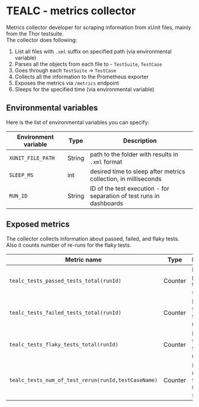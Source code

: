 # TEALC - metrics collector

Metrics collector developer for scraping information from xUnit files, mainly from the Thor testsuite.</br>
The collector does following:

1. List all files with `.xml` suffix on specified path (via environmental variable)
2. Parses all the objects from each file to - `TestSuite`, `TestCase`
3. Goes through each `TestSuite` -> `TestCase`
4. Collects all the information to the Prometheus exporter
5. Exposes the metrics via `/metrics` endpoint
6. Sleeps for the specified time (via environmental variable)

## Environmental variables

Here is the list of environmental variables you can specify:

| Environment variable | Type   | Description                                                          |
|----------------------|--------|----------------------------------------------------------------------|
| `XUNIT_FILE_PATH`    | String | path to the folder with results in `.xml` format                     |
| `SLEEP_MS`           | int    | desired time to sleep after metrics collection, in milliseconds      |
| `RUN_ID`             | String | ID of the test execution - for separation of test runs in dashboards |

## Exposed metrics

The collector collects information about passed, failed, and flaky tests. </br>
Also it counts number of re-runs for the flaky tests.


| Metric name                                         | Type    | Description                                                |
|-----------------------------------------------------|---------|------------------------------------------------------------|
| `tealc_tests_passed_tests_total(runId)`             | Counter | Number of passed tests for specific run                    |
| `tealc_tests_failed_tests_total(runId)`             | Counter | Number of failed tests for specific run                    |
| `tealc_tests_flaky_tests_total(runId)`              | Counter | Number of flaky tests for specific run                     |
| `tealc_tests_num_of_test_rerun(runId,testCaseName)` | Counter | Number of re-rerun for the flaky test for the specific run |